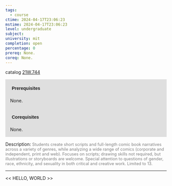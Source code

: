 ```yaml
---
tags:
  - course
ctime: 2024-04-17T23:06:23
mstime: 2024-04-17T23:06:23
level: undergraduate
subject: 
university: mit
completion: open
percentage: 0
prereq: None.
coreq: None.
---
```


catalog [21W.744](http://student.mit.edu/catalog/m21Wa.html#21W.744)

<span style="display: block; padding: 15px; background-color: rgb(100, 100, 100, 0.2);"><font id="m_prereq2676_0" style="display: block; font-family: Arial, sans-serif; font-weight: bold; padding: 5px">Prerequisites</font><br><span id="prereq2676_0">None.</span></span>
<span style="display: block; padding: 15px; background-color: rgb(100, 100, 100, 0.2);"><font id="m_coreq2676_0" style="display: block; font-family: Arial, sans-serif; font-weight: bold; padding: 5px">Corequisites</font><br><span id="coreq2676_0">None.</span></span>

<font style="">Description:</font>
<font style="color: grey; font-size: 0.8rem;">Students create short scripts and full-length comic book narratives across a variety of genres, while analyzing a wide range of comics (corporate and independent, print and web). Focuses on scripts; drawing skills not required, but illustrations or storyboards are welcome. Special attention to questions of gender, race, ethnicity, and sexuality in both critical and creative work. Limited to 13.</font>



---

<< HELLO, WORLD >>
